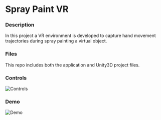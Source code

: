 # Spray Paint VR
### Description
In this project a VR environment is developed to capture hand movement trajectories during spray painting a virtual object.

### Files
This repo includes both the application and Unity3D project files.

### Controls
![Controls](VRcontrols.png)

### Demo
![Demo](shortDemoG.gif)
